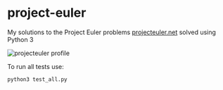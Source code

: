 project-euler
======

My solutions to the Project Euler problems [projecteuler.net](http://projecteuler.net/) solved using Python 3

![projecteuler profile](https://projecteuler.net/profile/markusos.png)

To run all tests use:
````
python3 test_all.py
````

